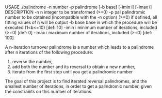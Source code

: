 USAGE
./palindrome -n number -p palindrome [-b base] [-imin i] [-imax i]
DESCRIPTION
-n n integer to be transformed (>=0)
-p pal palindromic number to be obtained (incompatible with the -n
option) (>=0)
if defined, all fitting values of n will be output
-b base base in which the procedure will be executed (1<b<=10) [def: 10]
-imin i minimum number of iterations, included (>=0) [def: 0]
-imax i maximum number of iterations, included (>=0) [def: 100]


A n-iteration turnover palindrome is a number which leads to a palindrome after n iterations of the following
procedure:
1. reverse the number,
2. add both the number and its reversal to obtain a new number,
3. iterate from the first step until you get a palindromic number

The goal of this project is to find iterated reversal palindromes, and the smallest number of iterations,
in order to get a palindromic number, given the constraints on this number of iterations.
